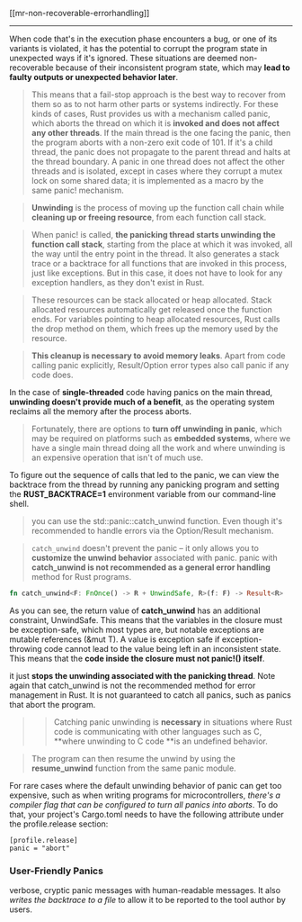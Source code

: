 

[[mr-non-recoverable-errorhandling]]

---

When code that's in the execution phase encounters a bug, or one of its variants is violated, it has the potential to corrupt the program state in unexpected ways if it's ignored. These situations are deemed non-recoverable because of their inconsistent program state, which may **lead to faulty outputs or unexpected behavior later**. 
> This means that a fail-stop approach is the best way to recover from them so as to not harm other parts or systems indirectly.
For these kinds of cases, Rust provides us with a mechanism called panic, which aborts the thread on which it is **invoked and does not affect any other threads**. If the main thread is the one facing the panic, then the program aborts with a non-zero exit code of 101. If it's a child thread, the panic does not propagate to the parent thread and halts at the thread boundary. 
> A panic in one thread does not affect the other threads and is isolated, except in cases where they corrupt a mutex lock on some shared data; it is implemented as a macro by the same panic! mechanism.

> **Unwinding** is the process of moving up the function call chain while **cleaning up or freeing resource**, from each function call stack.

> When panic! is called, **the panicking thread starts unwinding the function call stack**, starting from the place at which it was invoked, all the way until the entry point in the thread. It also generates a stack trace or a backtrace for all functions that are invoked in this process, just like exceptions. But in this case, it does not have to look for any exception handlers, as they don't exist in Rust. 

>  These resources can be stack allocated or heap allocated. Stack allocated resources automatically get released once the function ends. For variables pointing to heap allocated resources, Rust calls the drop method on them, which frees up the memory used by the resource. 

> **This cleanup is necessary to avoid memory leaks**. Apart from code calling panic explicitly, Result/Option error types also call panic if any code does.

In the case of **single-threaded** code having panics on the main thread, **unwinding doesn't provide much of a benefit**, as the operating system reclaims all the memory after the process aborts. 

> Fortunately, there are options to **turn off unwinding in panic**, which may be required on platforms such as **embedded systems**, where we have a single main thread doing all the work and where unwinding is an expensive operation that isn't of much use.

To figure out the sequence of calls that led to the panic, we can view the backtrace from the thread by running any panicking program and setting the **RUST_BACKTRACE=1** environment variable from our command-line shell.


> you can use the std::panic::catch_unwind function. Even though it's recommended to handle errors via the Option/Result mechanism.

> `catch_unwind` doesn't prevent the panic – it only allows you to **customize the unwind behavior** associated with panic. panic with **catch_unwind is not recommended as a general error handling** method for Rust programs.

```rust
fn catch_unwind<F: FnOnce() -> R + UnwindSafe, R>(f: F) -> Result<R> 
```

As you can see, the return value of **catch_unwind** has an additional constraint, UnwindSafe. This means that the variables in the closure must be exception-safe, which most types are, but notable exceptions are mutable references (&mut T). A value is exception safe if exception-throwing code cannot lead to the value being left in an inconsistent state. This means that the **code inside the closure must not panic!() itself**.

it just **stops the unwinding associated with the panicking thread**. Note again that catch_unwind is not the recommended method for error management in Rust. It is not guaranteed to catch all panics, such as panics that abort the program. 
> > Catching panic unwinding is **necessary** in situations where Rust code is communicating with other languages such as C, **where unwinding to C code **is an undefined behavior.

> The program can then resume the unwind by using the **resume_unwind** function from the same panic module.


For rare cases where the default unwinding behavior of panic can get too expensive, such as when writing programs for microcontrollers, *there's a compiler flag that can be configured to turn all panics into aborts*. To do that, your project's Cargo.toml needs to have the following attribute under the profile.release section:

```
[profile.release]
panic = "abort"
```

### User-Friendly Panics

verbose, cryptic panic messages with human-readable messages. It also *writes the backtrace to a file* to allow it to be reported to the tool author by users.
